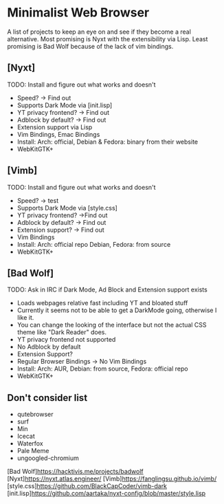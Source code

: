 # Minimalist Web Browser

A list of projects to keep an eye on and see if they become a real alternative.
Most promising is Nyxt with the extensibility via Lisp.
Least promising is Bad Wolf because of the lack of vim bindings.

## [Nyxt]

TODO: Install and figure out what works and doesn't

* Speed? -> Find out
* Supports Dark Mode via [init.lisp]
* YT privacy frontend? -> Find out
* Adblock by default? -> Find out
* Extension support via Lisp
* Vim Bindings, Emac Bindings
* Install: Arch: official, Debian & Fedora: binary from their website
* WebKitGTK+

## [Vimb]

TODO: Install and figure out what works and doesn't

* Speed? -> test
* Supports Dark Mode via [style.css]
* YT privacy frontend? ->Find out
* Adblock by default? -> Find out
* Extension support? -> Find out
* Vim Bindings
* Install: Arch: official repo Debian, Fedora: from source
* WebKitGTK+

## [Bad Wolf] 

TODO: Ask in IRC if Dark Mode, Ad Block and Extension support exists

* Loads webpages relative fast including YT and bloated stuff
* Currently it seems not to be able to get a DarkMode going, otherwise I like it.
* You can change the looking of the interface but not the actual CSS theme like "Dark Reader" does.
* YT privacy frontend not supported
* No Adblock by default
* Extension Support?
* Regular Browser Bindings -> No Vim Bindings
* Install: Arch: AUR, Debian: from source, Fedora: official repo
* WebKitGTK+

## Don't consider list

* qutebrowser
* surf
* Min
* Icecat
* Waterfox
* Pale Meme
* ungoogled-chromium

[Bad Wolf]<https://hacktivis.me/projects/badwolf>
[Nyxt]<https://nyxt.atlas.engineer/>
[Vimb]<https://fanglingsu.github.io/vimb/>
[style.css]<https://github.com/BlackCapCoder/vimb-dark>
[init.lisp]<https://github.com/aartaka/nyxt-config/blob/master/style.lisp>
